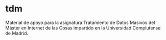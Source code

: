 # tdm
Material de apoyo para la asignatura Tratamiento de Datos Masivos del Máster en Internet de las Cosas impartido en la Universidad Complutense de Madrid.
